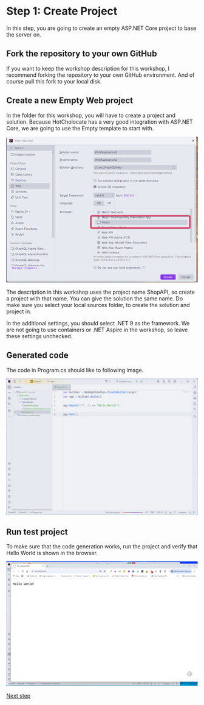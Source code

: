 # Step 1: Create Project

In this step, you are going to create an empty ASP.NET Core project to base the server on.


## Fork the repository to your own GitHub
If you want to keep the workshop description for this workshop, I recommend forking the repository to your own GitHub environment. And of course pull this fork to your local disk.

## Create a new Empty Web project
In the folder for this workshop, you will have to create a project and solution. Because HotCholocate has a very good integration with ASP.NET Core, we are going to use the Empty template to start with. 

![project template](./images/Create%20empty%20app.png)

The description in this workshop uses the project name ShopAPI, so create a project with that name. You can give the solution the same name. Do make sure you select your local sources folder, to create the solution and project in.

In the additional settings, you should select .NET 9 as the framework. We are not going to use containers or .NET Aspire in the workshop, so leave these settings unchecked.

## Generated code

The code in Program.cs should like to following image.

![Generated code](./images/Generated%20code.png)

## Run test project

To make sure that the code generation works, run the project and verify that Hello World is shown in the browser.

![Running code](./images/Running%20code.png)


[Next step](./Step2.md)
